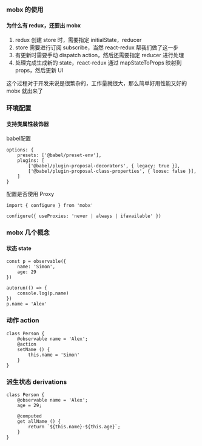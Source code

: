 ### mobx 的使用
#### 为什么有 redux，还要出 mobx
1. redux 创建 store 时，需要指定 initialState，reducer
2. store 需要进行订阅 subscribe，当然 react-redux 帮我们做了这一步
3. 有更新时需要手动 dispatch action，然后还需要指定 reducer 进行处理
4. 处理完成生成新的 state，react-redux 通过 mapStateToProps 映射到 props，然后更新 UI   

这个过程对于开发来说是很繁杂的，工作量就很大，那么简单好用性能又好的 mobx 就出来了

### 环境配置
#### 支持类属性装饰器
babel配置
```
options: {
    presets: ['@babel/preset-env'],
    plugins: [
        ['@babel/plugin-proposal-decorators', { legacy: true }],
        ['@babel/plugin-proposal-class-properties', { loose: false }],
    ]
}
```   

配置是否使用 Proxy
```
import { configure } from 'mobx'

configure({ useProxies: 'never | always | ifavailable' })
```

### mobx 几个概念
#### 状态 state
```
const p = observable({
    name: 'Simon',
    age: 29
})

autorun(() => {
    console.log(p.name)
})
p.name = 'Alex'
```

### 动作 action
```
class Person {
    @observable name = 'Alex';
    @action
    setName () {
        this.name = 'Simon'
    }
}
```

### 派生状态 derivations
```
class Person {
    @observable name = 'Alex';
    age = 29;

    @computed
    get allName () {
        return `${this.name}-${this.age}`;
    }
}
```